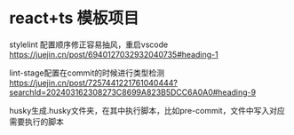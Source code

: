 # react+ts 模板项目

stylelint 配置顺序修正容易抽风，重启vscode
https://juejin.cn/post/6940127032932040735#heading-1

lint-stage配置在commit的时候进行类型检测
https://juejin.cn/post/7257441221761040444?searchId=202403162308273C8699A823B5DCC6A0A0#heading-9

husky生成.husky文件夹，在其中执行脚本，比如pre-commit，文件中写入对应需要执行的脚本
